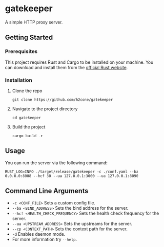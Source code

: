 # gatekeeper

A simple HTTP proxy server.

## Getting Started

### Prerequisites

This project requires Rust and Cargo to be installed on your machine. You can download and install them from the [official Rust website](https://www.rust-lang.org/tools/install).

### Installation

1. Clone the repo
    ```shell
    git clone https://github.com/h2cone/gatekeeper
    ```

2. Navigate to the project directory
    ```shell
    cd gatekeeper
    ```

3. Build the project
    ```shell
    cargo build -r
    ```

## Usage

You can run the server via the following command:

```shell
RUST_LOG=INFO ./target/release/gatekeeper -c ./conf.yaml --ba 0.0.0.0:8008 --hcf 30 --ua 127.0.0.1:3000 --ua 127.0.0.1:8090
```

## Command Line Arguments

* `-c <CONF_FILE>` Sets a custom config file.
* `--ba <BIND_ADDRESS>` Sets the bind address for the server.
* `--hcf <HEALTH_CHECK_FREQUENCY>` Sets the health check frequency for the server.
* `--ua <UPSTREAM_ADDRESS>` Sets the upstreams for the server.
* `--cp <CONTEXT_PATH>` Sets the context path for the server.
* `-d` Enables daemon mode.
* For more information try `--help`.